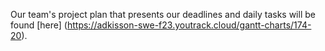 Our team's project plan that presents our deadlines and daily tasks will be found [here] (https://adkisson-swe-f23.youtrack.cloud/gantt-charts/174-20). 
